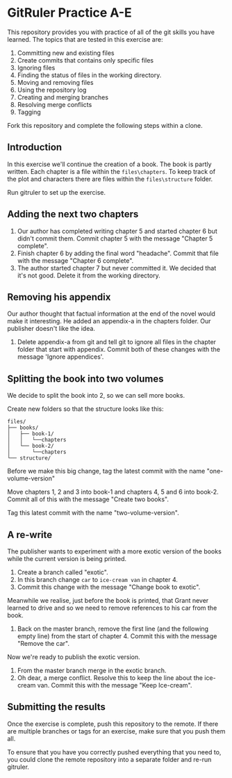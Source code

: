 <!--
Marked Style: Github
-->

# GitRuler Practice A-E

This repository provides you with practice of all of the git skills you have learned. The topics that are tested in this exercise are:

1. Committing new and existing files
2. Create commits that contains only specific files
3. Ignoring files
4. Finding the status of files in the working directory.
5. Moving and removing files
6. Using the repository log
7. Creating and merging branches
8. Resolving merge conflicts
8. Tagging

Fork this repository and complete the following steps within a clone.

## Introduction

In this exercise we'll continue the creation of a book. The book is partly written. Each chapter is a file within the `files\chapters`. To keep track of the plot and characters there are files within the `files\structure` folder.

Run gitruler to set up the exercise.

## Adding the next two chapters

1. Our author has completed writing chapter 5 and started chapter 6 but didn't commit them. Commit chapter 5 with the message "Chapter 5 complete".
2. Finish chapter 6 by adding the final word "headache". Commit that file with the message "Chapter 6 complete".
3. The author started chapter 7 but never committed it. We decided that it's not good. Delete it from the working directory.

## Removing his appendix

Our author thought that factual information at the end of the novel would make it interesting. He added an appendix-a in the chapters folder. Our publisher doesn't like the idea. 

1. Delete appendix-a from git and tell git to ignore all files in the chapter folder that start with appendix. Commit both of these changes with the message 'Ignore appendices'.

## Splitting the book into two volumes

We decide to split the book into 2, so we can sell more books. 

Create new folders so that the structure looks like this:

```
files/
├── books/
│   ├── book-1/
│   │   └──chapters
│   └── book-2/
│       └──chapters
└── structure/
```

Before we make this big change, tag the latest commit with the name "one-volume-version"

Move chapters 1, 2 and 3 into book-1 and chapters 4, 5 and 6 into book-2. Commit all of this with the message "Create two books".

Tag this latest commit with the name "two-volume-version".

## A re-write

The publisher wants to experiment with a more exotic version of the books while the current version is being printed.

1. Create a branch called "exotic".
2. In this branch change `car` to `ice-cream van` in chapter 4.
3. Commit this change with the message "Change book to exotic".

Meanwhile we realise, just before the book is printed, that Grant never learned to drive and so we need to remove references to his car from the book.

1. Back on the master branch, remove the first line (and the following empty line) from the start of chapter 4. Commit this with the message "Remove the car".

Now we're ready to publish the exotic version. 

1. From the master branch merge in the exotic branch.  
2. Oh dear, a merge conflict. Resolve this to keep the line about the ice-cream van. Commit this with the message "Keep Ice-cream".

## Submitting the results

Once the exercise is complete, push this repository to the remote. If there are multiple branches or tags for an exercise, make sure that you push them all. 

To ensure that you have you correctly pushed everything that you need to, you could clone the remote repository into a separate folder and re-run gitruler.
